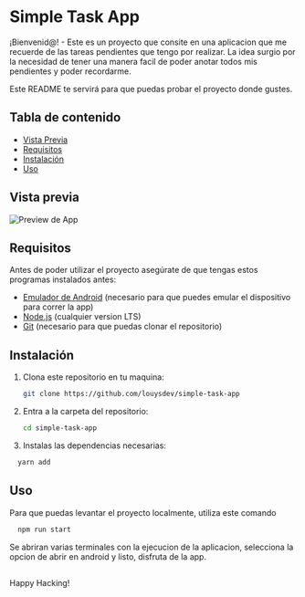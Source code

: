 # Simple Task App

¡Bienvenid@! - Este es un proyecto que consite en una aplicacion que me recuerde de las tareas pendientes que tengo por realizar. La idea surgio por la necesidad de tener una manera facil de poder anotar todos mis pendientes y poder recordarme.

Este README te servirá para que puedas probar el proyecto donde gustes.

## Tabla de contenido

- [Vista Previa](#vista-previa)
- [Requisitos](#requisitos)
- [Instalación](#instalación)
- [Uso](#uso)

## Vista previa

![Preview de App](./src//assets/preview.png)

## Requisitos

Antes de poder utilizar el proyecto asegúrate de que tengas estos programas instalados antes:

- [Emulador de Android](https://developer.android.com/studio) (necesario para que puedes emular el dispositivo para correr la app)
- [Node.js](https://nodejs.org/) (cualquier version LTS)
- [Git](https://git-scm.com/) (necesario para que puedas clonar el repositorio)

## Instalación

1. Clona este repositorio en tu maquina:

   ```bash
   git clone https://github.com/louysdev/simple-task-app
   ```

2. Entra a la carpeta del repositorio:

   ```bash
   cd simple-task-app
   ```

3. Instalas las dependencias necesarias:

```bash
  yarn add
```

## Uso

Para que puedas levantar el proyecto localmente, utiliza este comando

```bash
  npm run start
```

Se abriran varias terminales con la ejecucion de la aplicacion, selecciona la opcion de abrir en android y listo, disfruta de la app.

##

Happy Hacking!
